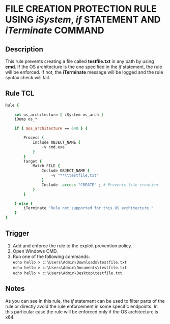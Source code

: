 # FILE CREATION PROTECTION RULE USING *iSystem*, *if* STATEMENT AND *iTerminate* COMMAND

## Description
This rule prevents creating a file called **testfile.txt** in any path by using **cmd**. If the OS architecture is the one specified in the *if* statement, the rule will be enforced. If not, the **iTerminate** message will be logged and the rule syntax check will fail.

## Rule TCL
```tcl
Rule {
    
    set os_architecture [ iSystem os_arch ]
    iDump os_*

    if { $os_architecture == 640 } {

        Process {
            Include OBJECT_NAME {
                -v cmd.exe
            }
        }
        Target {
            Match FILE {
                Include OBJECT_NAME {
                    -v "**\\testfile.txt"
                }
                Include -access "CREATE" ; # Prevents file creation
            }
        }

    } else {
        iTerminate "Rule not supported for this OS architecture."
    }
}
```

## Trigger
1. Add and enforce the rule to the exploit prevention policy.
2. Open Windows CMD.
3. Run one of the following commands:<br>
`echo hello > c:\Users\Admin\Downloads\testfile.txt`<br>
`echo hello > c:\Users\Admin\Documents\testfile.txt`<br>
`echo hello > c:\Users\Admin\Desktop\testfile.txt`

## Notes
As you can see in this rule, the *if* statement can be used to filter parts of the rule or directly avoid the rule enforcement in some specific endpoints. In this particular case the rule will be enforced only if the OS architecture is x64.